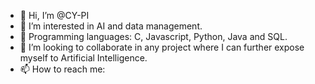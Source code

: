 - 👋 Hi, I’m @CY-PI
- 👀 I’m interested in AI and data management.
- 🌱 Programming languages: C, Javascript, Python, Java and SQL.
- 💞️ I’m looking to collaborate in any project where I can further expose myself to Artificial Intelligence.
- 📫 How to reach me: 

<!---
CY-PI/CY-PI is a ✨ special ✨ repository because its `README.md` (this file) appears on your GitHub profile.
You can click the Preview link to take a look at your changes.
--->
